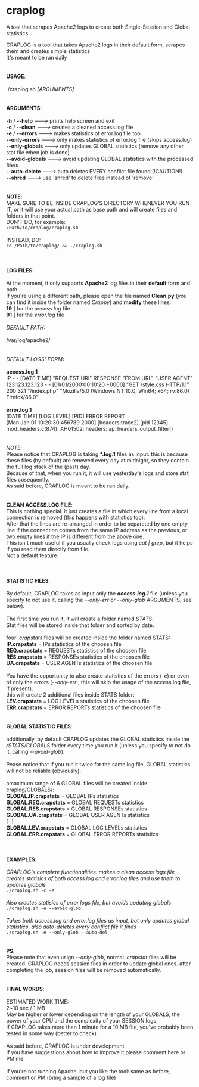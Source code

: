 # craplog
A tool that scrapes Apache2 logs to create both Single-Session and Global statistics


CRAPLOG is a tool that takes Apache2 logs in their default form, scrapes them and creates simple statistics<br>
It's meant to be ran daily
<br>
<br>
<br>
<b>USAGE</b>:<br>
<br>
./craplog.sh <i>[ARGUMENTS]</i><br>
<br>
<br>
<b>ARGUMENTS</b>:<br>
<br>
<b>-h</b> / <b>--help</b> <i>---></i> prints help screen and exit<br>
<b>-c</b> / <b>--clean</b> <i>---></i> creates a cleaned access.log file<br>
<b>-e</b> / <b>--errors</b> <i>---></i> makes statistics of error.log file too<br>
<b>--only-errors</b> <i>---></i> only makes statistics of error.log file (skips access.log)<br>
<b>--only-globals</b> <i>---></i> only updates GLOBAL statistics (remove any other stat file when job is done)<br>
<b>--avoid-globals</b> <i>---></i> avoid updating GLOBAL statistics with the processed file/s<br>
<b>--auto-delete</b> <i>---></i> auto deletes EVERY conflict file found (!CAUTION!)<br>
<b>--shred</b> <i>---></i> use 'shred' to delete files instead of 'remove'<br>
<br>
<br>
<b>NOTE</b>:<br>
MAKE SURE TO BE INSIDE CRAPLOG'S DIRECTORY WHENEVER YOU RUN IT, or it will use your actual path as base path and will create files and folders in that point.<br>
DON'T DO, for example:<br>
<code>/Path/to/craplog/craplog.sh</code><br>
<br>
INSTEAD, DO:<br>
<code>cd /Path/to/craplog/ && ./craplog.sh</code><br>
<br>
<br>
<br>
<b>LOG FILES</b>:<br>
<br>
At the moment, it only supports <b>Apache2</b> log files in their <b>default</b> form and path<br>
If you're using a different path, please open the file named <b>Clean.py</b> (you can find it inside the folder named <i>Crappy</i>) and <b>modify</b> these lines:<br>
<b>19</b> ] for the <i>access.log</i> file<br>
<b>91</b> ] for the <i>error.log</i> file<br>
<br>
<i>DEFAULT PATH:</i><br>
<br>
/var/log/apache2/<br>
<br>
<br>
<i>DEFAULT LOGS' FORM:</i><br>
<br>
<b>access.log.1</b><br>
IP - - [DATE:TIME] "REQUEST URI" RESPONSE "FROM URL" "USER AGENT"<br>
123.123.123.123 - - [01/01/2000:00:10:20 +0000] "GET /style.css HTTP/1.1" 200 321 "/index.php" "Mozilla/5.0 (Windows NT 10.0; Win64; x64; rv:86.0) Firefox/86.0"<br>
<br>
<b>error.log.1</b><br>
[DATE TIME] [LOG LEVEL] [PID] ERROR REPORT<br>
[Mon Jan 01 10:20:30.456789 2000] [headers:trace2] [pid 12345] mod_headers.c(874): AH01502: headers: ap_headers_output_filter()<br>
<br>
<br>
<i>NOTE</i>:<br>
Please notice that CRAPLOG is taking <b>*.log.1</b> files as input. this is because these files (by default) are renewed every day at midnight, so they contain the full log stack of the (past) day.<br>
Because of that, when you run it, it will use yesterday's logs and store stat files cosequently.<br>
As said before, CRAPLOG is meant to be ran daily. <br>
<br>
<br>
<b>CLEAN ACCESS.LOG FILE</b>:<br>
This is nothing special. it just creates a file in which every line from a local connection is removed (this happens with statistics too).<br>
After that the lines are re-arranged in order to be separeted by one empty line if the connection comes from the same IP address as the previous, or two empty lines if the IP is different from the above one.<br>
This isn't much useful if you usually check logs using <i>cat | grep</i>, but it helps if you read them directly from file.<br>
Not a default feature.<br>
<br>
<br>
<br>
<b>STATISTIC FILES</b>:<br>
<br>
By default, CRAPLOG takes as input only the <b><i>access.log.1</i></b> file (unless you specify to not use it, calling the <i>--only-err</i> or <i>--only-glob</i> ARGUMENTS, see below).<br>
<br>
The first time you run it, it will create a folder named <i>STATS</i>.<br>
Stat files will be stored inside that folder and sorted by date.<br>
<br>
four <i>.crapstats</i> files will be created inside the folder named STATS:<br>
<b>IP.crapstats</b> = IPs statistics of the choosen file<br>
<b>REQ.crapstats</b> = REQUESTs statistics of the choosen file<br>
<b>RES.crapstats</b> = RESPONSEs statistics of the choosen file<br>
<b>UA.crapstats</b> = USER AGENTs statistics of the choosen file<br>
<br>
You have the opportunity to also create statistics of the errors (<i>-e</i>) or even of only the errors (<i>--only-err</i> , this will skip the usage of the access.log file, if present).<br>
this will create 2 additional files inside STATS folder:<br>
<b>LEV.crapstats</b> = LOG LEVELs statistics of the choosen file<br>
<b>ERR.crapstats</b> = ERROR REPORTs statistics of the choosen file<br>
<br>
<br>
<b>GLOBAL STATISTIC FILES</b>:<br>
<br>
additionally, by default CRAPLOG updates the GLOBAL statistics inside the <i>/STATS/GLOBALS</i> folder every time you run it (unless you specify to not do it, calling <i>--avoid-glob</i>).<br>
<br>
Pease notice that if you run it twice for the same log file, GLOBAL statistics will not be reliable (obviously).<br>
<br>
amaximum range of 6 GLOBAL files will be created inside craplog/GLOBALS/:<br>
<b>GLOBAL.IP.crapstats</b> = GLOBAL IPs statistics<br>
<b>GLOBAL.REQ.crapstats</b> = GLOBAL REQUESTs statistics<br>
<b>GLOBAL.RES.crapstats</b> = GLOBAL RESPONSEs statistics<br>
<b>GLOBAL.UA.crapstats</b> = GLOBAL USER AGENTs statistics<br>
[+]<br>
<b>GLOBAL.LEV.crapstats</b> = GLOBAL LOG LEVELs statistics<br>
<b>GLOBAL.ERR.crapstats</b> = GLOBAL ERROR REPORTs statistics<br>
<br>
<br>
<br>
<b>EXAMPLES</b>:<br>
<br>
<i>CRAPLOG's complete functionalities: makes a clean access logs file, creates statisics of both access.log and error.log files and use them to updates globals</i><br>
<code>./craplog.sh -c -e</code><br>
<br>
<i>Also creates statisics of error logs file, but avoids updating globals</i><br>
<code>./craplog.sh -e --avoid-glob</code><br>
<br>
<i>Takes both access.log and error.log files as input, but only updates global statistics. also auto-deletes every conflict file it finds</i><br>
<code>./craplog.sh -e --only-glob --auto-del</code><br>
<br>
<br>
<b>PS</b>:<br>
Please note that even usign <i>--only-glob</i>, normal <i>.crapstat</i> files will be created. CRAPLOG needs session files in order to update global ones. after completing the job, session files will be removed automatically.<br>
<br>
<br>
<b>FINAL WORDS</b>:<br>
<br>
ESTIMATED WORK TIME:<br>
2~10 sec / 1 MB<br>
May be higher or lower depending on the length of your GLOBALS, the power of your CPU and the complexity of your SESSION logs.<br>
If CRAPLOG takes more than 1 minute for a 10 MB file, you've probably been tested in some way (better to check).<br>
<br>
As said before, CRAPLOG is under development<br>
If you have suggestions about how to improve it please comment here or PM me<br>
<br>
If you're not running Apache, but you like the tool: same as before, comment or PM (bring a sample of a log file)<br>
